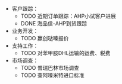 - 客户跟踪：
	- TODO 近期订单跟踪：AHP小试客户进展
	- DONE 海品信-AHP到货跟踪
- 业务开发：
	- TODO 赢创哒嗪报价
- 支持工作：
	- TODO 对苯甲胺DHL运输的运费、税费
- 市场调查：
	- TODO 普瑞巴林市场调查
	- TODO 查阿嗪米特进口标准